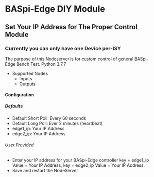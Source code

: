 # BASpi-Edge DIY Module

## Set Your IP Address for The Proper Control Module

### Currently you can only have one Device per-ISY

The purpose of this Nodeserver is for custom control of general BASpi-Edge Bench Test.
Python 3.7.7

* Supported Nodes
  * Inputs
  * Outputs
  
#### Configuration

##### Defaults

* Default Short Poll:  Every 60 seconds
* Default Long Poll: Ever 2 minutes (heartbeat)
* edge1_ip: Your IP Address
* edge2_ip: Your IP Address

###### User Provided

* Enter your IP address for your BASpi-Edge controller key = edge1_ip Value = Your IP Address, key = edge2_ip Value = Your IP Address.
* Save and restart the NodeServer

